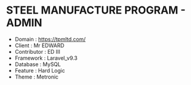 # STEEL MANUFACTURE PROGRAM - ADMIN
* Domain : https://tpmltd.com/
* Client : Mr EDWARD
* Contributor : ED III
* Framework : Laravel_v9.3
* Database : MySQL
* Feature : Hard Logic
* Theme : Metronic
